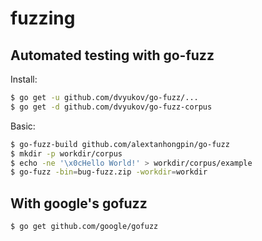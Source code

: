 # fuzzing

## Automated testing with go-fuzz

Install:

```bash
$ go get -u github.com/dvyukov/go-fuzz/...
$ go get -d github.com/dvyukov/go-fuzz-corpus
```

Basic:

```bash
$ go-fuzz-build github.com/alextanhongpin/go-fuzz
$ mkdir -p workdir/corpus
$ echo -ne '\x0cHello World!' > workdir/corpus/example
$ go-fuzz -bin=bug-fuzz.zip -workdir=workdir
```

## With google's gofuzz

```bash
$ go get github.com/google/gofuzz
```
